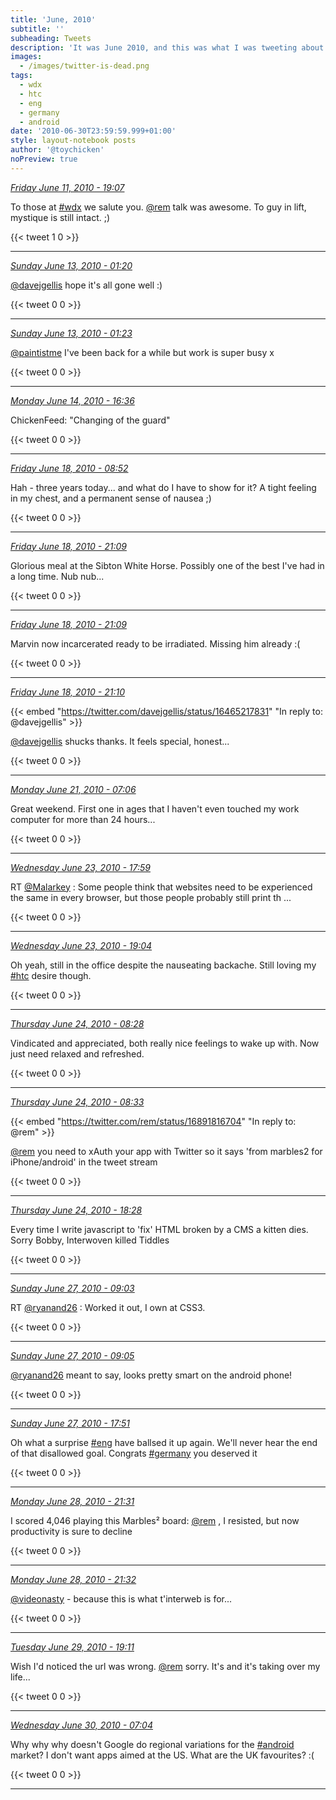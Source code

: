 ```yaml
---
title: 'June, 2010'
subtitle: ''
subheading: Tweets
description: 'It was June 2010, and this was what I was tweeting about...'
images:
  - /images/twitter-is-dead.png
tags:
  - wdx
  - htc
  - eng
  - germany
  - android
date: '2010-06-30T23:59:59.999+01:00'
style: layout-notebook posts
author: '@toychicken'
noPreview: true
---
```


<p><a id="15946357262" href="#15946357262"><em title="2010-06-11T19:07:00.000+01:00">Friday June 11, 2010 - 19:07</em></a></p>
      
To those at [#wdx](/tags/wdx) we salute you. [@rem](https://twitter.com/@rem)  talk was awesome. To guy in lift, mystique is still intact. ;)

{{< tweet 1 0 >}}

---

<p><a id="16038346487" href="#16038346487"><em title="2010-06-13T01:20:14.000+01:00">Sunday June 13, 2010 - 01:20</em></a></p>
      
[@davejgellis](https://twitter.com/@davejgellis)  hope it's all gone well :)

{{< tweet 0 0 >}}

---

<p><a id="16038498256" href="#16038498256"><em title="2010-06-13T01:23:30.000+01:00">Sunday June 13, 2010 - 01:23</em></a></p>
      
[@paintistme](https://twitter.com/@paintistme)  I've been back for a while but work is super busy x

{{< tweet 0 0 >}}

---

<p><a id="16156264720" href="#16156264720"><em title="2010-06-14T16:36:44.000+01:00">Monday June 14, 2010 - 16:36</em></a></p>
      
ChickenFeed: "Changing of the guard" 

{{< tweet 0 0 >}}

---

<p><a id="16454249907" href="#16454249907"><em title="2010-06-18T08:52:54.000+01:00">Friday June 18, 2010 - 08:52</em></a></p>
      
Hah - three years today... and what do I have to show for it? A tight feeling in my chest, and a permanent sense of nausea ;)

{{< tweet 0 0 >}}

---

<p><a id="16495056861" href="#16495056861"><em title="2010-06-18T21:09:07.000+01:00">Friday June 18, 2010 - 21:09</em></a></p>
      
Glorious meal at the Sibton White Horse. Possibly one of the best I've had in a long time. Nub nub...

{{< tweet 0 0 >}}

---

<p><a id="16495063558" href="#16495063558"><em title="2010-06-18T21:09:15.000+01:00">Friday June 18, 2010 - 21:09</em></a></p>
      
Marvin now incarcerated ready to be irradiated. Missing him already :(

{{< tweet 0 0 >}}

---

<p><a id="16495154245" href="#16495154245"><em title="2010-06-18T21:10:48.000+01:00">Friday June 18, 2010 - 21:10</em></a></p>
      
{{< embed "https://twitter.com/davejgellis/status/16465217831" "In reply to: @davejgellis" >}}


[@davejgellis](https://twitter.com/@davejgellis)  shucks thanks. It feels special, honest...

{{< tweet 0 0 >}}

---

<p><a id="16673506294" href="#16673506294"><em title="2010-06-21T07:06:37.000+01:00">Monday June 21, 2010 - 07:06</em></a></p>
      
Great weekend. First one in ages that I haven't even touched my work computer for more than 24 hours...

{{< tweet 0 0 >}}

---

<p><a id="16862635102" href="#16862635102"><em title="2010-06-23T17:59:00.000+01:00">Wednesday June 23, 2010 - 17:59</em></a></p>
      
RT [@Malarkey](https://twitter.com/@Malarkey) : Some people think that websites need to be experienced the same in every browser, but those people probably still print th ...

{{< tweet 0 0 >}}

---

<p><a id="16866728246" href="#16866728246"><em title="2010-06-23T19:04:48.000+01:00">Wednesday June 23, 2010 - 19:04</em></a></p>
      
Oh yeah, still in the office despite the nauseating backache. Still loving my [#htc](/tags/htc) desire though.

{{< tweet 0 0 >}}

---

<p><a id="16912370850" href="#16912370850"><em title="2010-06-24T08:28:12.000+01:00">Thursday June 24, 2010 - 08:28</em></a></p>
      
Vindicated and appreciated, both really nice feelings to wake up with. Now just need relaxed and refreshed.

{{< tweet 0 0 >}}

---

<p><a id="16912580968" href="#16912580968"><em title="2010-06-24T08:33:06.000+01:00">Thursday June 24, 2010 - 08:33</em></a></p>
      
{{< embed "https://twitter.com/rem/status/16891816704" "In reply to: @rem" >}}


[@rem](https://twitter.com/@rem)  you need to xAuth your app with Twitter so it says 'from marbles2 for iPhone/android' in the tweet stream

{{< tweet 0 0 >}}

---

<p><a id="16946304456" href="#16946304456"><em title="2010-06-24T18:28:51.000+01:00">Thursday June 24, 2010 - 18:28</em></a></p>
      
Every time I write javascript to 'fix' HTML broken by a CMS a kitten dies. Sorry Bobby, Interwoven killed Tiddles

{{< tweet 0 0 >}}

---

<p><a id="17150529399" href="#17150529399"><em title="2010-06-27T09:03:30.000+01:00">Sunday June 27, 2010 - 09:03</em></a></p>
      
RT [@ryanand26](https://twitter.com/@ryanand26) : Worked it out, I own at CSS3. 

{{< tweet 0 0 >}}

---

<p><a id="17150605651" href="#17150605651"><em title="2010-06-27T09:05:28.000+01:00">Sunday June 27, 2010 - 09:05</em></a></p>
      
[@ryanand26](https://twitter.com/@ryanand26)  meant to say, looks pretty smart on the android phone!

{{< tweet 0 0 >}}

---

<p><a id="17179345054" href="#17179345054"><em title="2010-06-27T17:51:27.000+01:00">Sunday June 27, 2010 - 17:51</em></a></p>
      
Oh what a surprise [#eng](/tags/eng) have ballsed it up again. We'll never hear the end of that disallowed goal. Congrats [#germany](/tags/germany) you deserved it

{{< tweet 0 0 >}}

---

<p><a id="17278013510" href="#17278013510"><em title="2010-06-28T21:31:11.000+01:00">Monday June 28, 2010 - 21:31</em></a></p>
      
I scored 4,046 playing this Marbles² board:  [@rem](https://twitter.com/@rem) , I resisted, but now productivity is sure to decline

{{< tweet 0 0 >}}

---

<p><a id="17278092010" href="#17278092010"><em title="2010-06-28T21:32:29.000+01:00">Monday June 28, 2010 - 21:32</em></a></p>
      
 [@videonasty](https://twitter.com/@videonasty)  - because this is what t'interweb is for...

{{< tweet 0 0 >}}

---

<p><a id="17352883106" href="#17352883106"><em title="2010-06-29T19:11:24.000+01:00">Tuesday June 29, 2010 - 19:11</em></a></p>
      
Wish I'd noticed the url was wrong. [@rem](https://twitter.com/@rem)  sorry. It's  and it's taking over my life...

{{< tweet 0 0 >}}

---

<p><a id="17393914652" href="#17393914652"><em title="2010-06-30T07:04:31.000+01:00">Wednesday June 30, 2010 - 07:04</em></a></p>
      
Why why why doesn't Google do regional variations for the [#android](/tags/android) market? I don't want apps aimed at the US. What are the UK favourites? :(

{{< tweet 0 0 >}}

---
